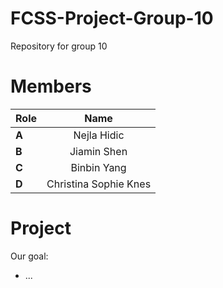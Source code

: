 # FCSS-Project-Group-10
Repository for group 10
# Members
| Role     | Name                  | 
| :---     |    :----:             |
| **A**    |     Nejla Hidic       |
| **B**    |     Jiamin Shen       |
| **C**    |     Binbin Yang       |
| **D**    | Christina Sophie Knes |

# Project

Our goal:
  * ...

